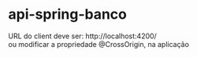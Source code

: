 # api-spring-banco

URL do client deve ser: http://localhost:4200/   
ou modificar a propriedade @CrossOrigin, na aplicação
